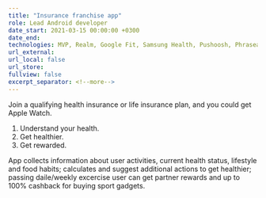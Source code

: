 ```yaml
---
title: "Insurance franchise app"
role: Lead Android developer
date_start: 2021-03-15 00:00:00 +0300
date_end:
technologies: MVP, Realm, Google Fit, Samsung Health, Pushoosh, Phraseapp/MCMP, 20+ Gradle Flavors, RTL Hebrew locale
url_external:
url_local: false
url_store:
fullview: false
excerpt_separator: <!--more-->
---
```

Join a qualifying health insurance or life insurance plan, and you could get Apple Watch.

1. Understand your health.
2. Get healthier.
3. Get rewarded.

App collects information about user activities, current health status, lifestyle and food habits; calculates and suggest additional actions to get healthier; passing daile/weekly excercise user can get partner rewards and up to 100% cashback for buying sport gadgets.